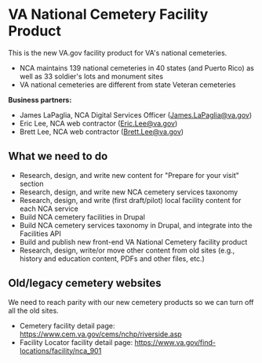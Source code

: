 # VA National Cemetery Facility Product

This is the new VA.gov facility product for VA's national cemeteries.

- NCA maintains 139 national cemeteries in 40 states (and Puerto Rico) as well as 33 soldier's lots and monument sites
- VA national cemeteries are different from state Veteran cemeteries

**Business partners:**

- James LaPaglia, NCA Digital Services Officer (James.LaPaglia@va.gov)
- Eric Lee, NCA web contractor (Eric.Lee@va.gov)
- Brett Lee, NCA web contractor (Brett.Lee@va.gov)

## What we need to do

- Research, design, and write new content for "Prepare for your visit" section
- Research, design, and write new NCA cemetery services taxonomy
- Research, design, and write (first draft/pilot) local facility content for each NCA service
- Build NCA cemetery facilities in Drupal
- Build NCA cemetery services taxonomy in Drupal, and integrate into the Facilities API
- Build and publish new front-end VA National Cemetery facility product
- Research, design, write/or move other content from old sites (e.g., history and education content, PDFs and other files, etc.)

## Old/legacy cemetery websites

We need to reach parity with our new cemetery products so we can turn off all the old sites.

- Cemetery facility detail page: https://www.cem.va.gov/cems/nchp/riverside.asp
- Facility Locator facility detail page: https://www.va.gov/find-locations/facility/nca_901

